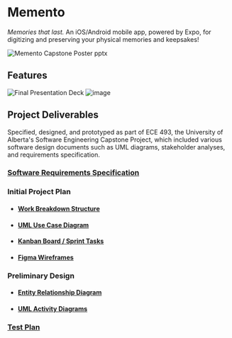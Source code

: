 # Memento

_Memories that last._ An iOS/Android mobile app, powered by Expo, for digitizing and preserving your physical memories and keepsakes! 

![Memento Capstone Poster pptx](https://github.com/user-attachments/assets/e42e803c-bedf-4667-bc38-799f7185b6ad)

## Features

![Final Presentation Deck](https://github.com/user-attachments/assets/bcee2fc2-c9ac-47d8-9bb6-5c97867a2e86)
![image](https://github.com/user-attachments/assets/685e481d-d852-4650-8121-24192d932e42)


## Project Deliverables

Specified, designed, and prototyped as part of ECE 493, the University of Alberta's Software Engineering Capstone Project, which included various software design documents such as UML diagrams, stakeholder analyses, and requirements specification.

### [Software Requirements Specification](https://github.com/owencooke/memento/blob/bce088479c8e62744c9a0f687ea0b512681119f7/docs/Software%20Requirements%20Specification.pdf)

### Initial Project Plan
- #### [Work Breakdown Structure](https://github.com/owencooke/memento/wiki/Work-Breakdown-Structure)
- #### [UML Use Case Diagram](https://github.com/owencooke/memento/wiki/UML-Use-Case-Diagram)
- #### [Kanban Board / Sprint Tasks](https://github.com/users/owencooke/projects/2/views/1?filterQuery=)
- #### [Figma Wireframes](https://www.figma.com/design/4tjsAEDfMMeB7RbX0mL1O2/Memento)

### Preliminary Design
- #### [Entity Relationship Diagram](https://github.com/owencooke/memento/wiki/Entity-Relationship-Diagram)
- #### [UML Activity Diagrams](https://github.com/owencooke/memento/wiki/UML-Activity-Diagrams)

### [Test Plan](https://github.com/owencooke/memento/blob/4101c9bbf96c1fb8ddbf5a8043e91dc24684c4ab/docs/Memento%20Test%20Plan.pdf)
